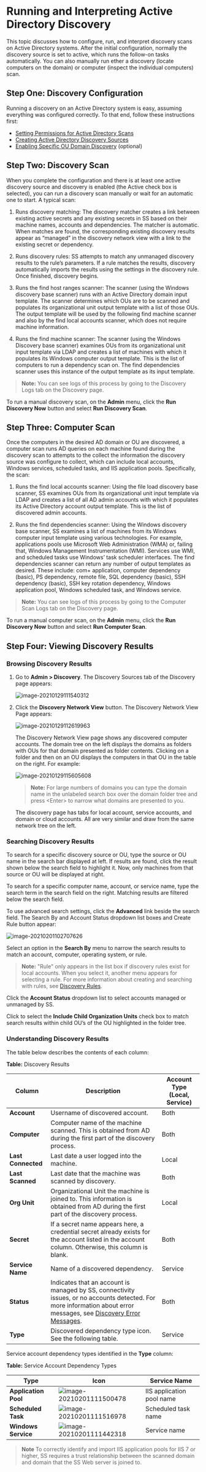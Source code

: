 [title]: # "Running Active Directory Discovery"
[tags]: # "discovery,active directory"
[priority]: # "1000"

# Running and Interpreting Active Directory Discovery

This topic discusses how to configure, run, and interpret discovery scans on Active Directory systems. After the initial configuration, normally the discovery source is set to active, which runs the follow-on tasks automatically. You can also manually run ether a discovery (locate computers on the domain) or computer (inspect the individual computers) scan.

## Step One: Discovery Configuration

Running a discovery on an Active Directory system is easy, assuming everything was configured correctly. To that end, follow these instructions first:

- [Setting Permissions for Active Directory Scans](../permissions-active-directory-discovery/index.md)
- [Creating Active Directory Discovery Sources](../creating-active-directory-discovery-source/index.md)
- [Enabling Specific OU Domain Discovery](../../../general-information/enabling-specific-ou-domain-discovery/index.md) (optional)

## Step Two: Discovery Scan

When you complete the configuration and there is at least one active discovery source and discovery is enabled (the Active check box is selected), you can run a discovery scan manually or wait for an automatic one to start. A typical scan:

1. Runs discovery matching: The discovery matcher creates a link between existing active secrets and any existing secrets in SS based on their machine names, accounts and dependencies. The matcher is automatic. When matches are found, the corresponding existing discovery results appear as “managed” in the discovery network view with a link to the existing secret or dependency.

1. Runs discovery rules: SS attempts to match any unmanaged discovery results to the rule’s parameters. If a rule matches the results, discovery automatically imports the results using the settings in the discovery rule. Once finished, discovery begins.

1. Runs the find host ranges scanner: The scanner (using the Windows discovery base scanner) runs with an Active Directory domain input template. The scanner determines which OUs are to be scanned and populates its organizational unit output template with a list of those OUs. The output template will be used by the following find machine scanner and also by the find local accounts scanner, which does not require machine information.

1. Runs the find machine scanner: The scanner (using the Windows Discovery base scanner) examines OUs from its organizational unit input template via LDAP and creates a list of machines with which it populates its Windows computer output template. This is the list of computers to run a dependency scan on. The find dependencies scanner uses this instance of the output template as its input template.

> **Note:** You can see logs of this process by going to the Discovery Logs tab on the Discovery page.

To run a manual discovery scan, on the **Admin** menu, click the **Run Discovery Now** button and select **Run Discovery Scan**. 

## Step Three: Computer Scan

Once the computers in the desired AD domain or OU are discovered, a computer scan runs AD queries on each machine found during the discovery scan to attempts to the collect the information the discovery source was configure to collect, which can include local accounts, Windows services, scheduled tasks, and IIS application pools. Specifically, the scan:

1. Runs the find local accounts scanner: Using the file load discovery base scanner, SS examines OUs from its organizational unit input template via LDAP and creates a list of all AD admin accounts with which it populates its Active Directory account output template. This is the list of discovered admin accounts.

1. Runs the find dependencies scanner: Using the Windows discovery base scanner, SS examines a list of machines from its Windows computer input template using various technologies. For example, applications pools use Microsoft Web Administration (WMA) or, failing that, Windows Management Instrumentation (WMI). Services use WMI, and scheduled tasks use Windows’ task scheduler interfaces. The find dependencies scanner can return any number of output templates as desired. These include: com+ application, computer dependency (basic), PS dependency, remote file, SQL dependency (basic), SSH dependency (basic), SSH key rotation dependency, Windows application pool, Windows scheduled task, and Windows service.

> **Note:** You can see logs of this process by going to the Computer Scan Logs tab on the Discovery page.

To run a manual computer scan, on the **Admin** menu, click the **Run Discovery Now** button and select **Run Computer Scan**.

## Step Four: Viewing Discovery Results

### Browsing Discovery Results

1. Go to **Admin \> Discovery**. The Discovery Sources tab of the Discovery page appears: 

   ![image-20210129111540312](images/image-20210129111540312.png)

1. Click the **Discovery Network View** button.  The Discovery Network View Page appears:

   ![image-20210129112619963](images/image-20210129112619963.png)

   The Discovery Network View page shows any discovered computer accounts. The domain tree on the left displays the domains as folders with OUs for that domain presented as folder contents. Clicking on a folder and then on an OU displays the computers in that OU in the table on the right. For example:

   ![image-20210129115605608](images/image-20210129115605608.png)

   > **Note:** For large numbers of domains you can type the domain name in the unlabeled search box over the domain folder tree and press \<Enter\> to narrow what domains are presented to you. 
   
   The discovery page has tabs for local account, service accounts, and domain or cloud accounts.  All are very similar and draw from the same network tree on the left. 

### Searching Discovery Results

To search for a specific discovery source or OU, type the source or OU name in the search bar displayed at left. If results are found, click the result shown below the search field to highlight it. Now, only machines from that source or OU will be displayed at right.

To search for a specific computer name, account, or service name, type the search term in the search field on the right. Matching results are filtered below the search field. 

To use advanced search settings, click the **Advanced** link beside the search field. The Search By and Account Status dropdown list boxes and Create Rule button appear:

![image-20210201102707626](images/image-20210201102707626.png)

Select an option in the **Search By** menu to narrow the search results to match an account, computer, operating system, or rule.

> **Note:** "Rule" only appears in the list box if discovery rules exist for local accounts. When you select it, another menu appears for selecting a rule. For more information about creating and searching with rules, see [Discovery Rules](../../../general-information/discovery-rules/index.md).

Click the **Account Status** dropdown list to select accounts managed or unmanaged by SS.

Click to select the **Include Child Organization Units** check box to match search results within child OU’s of the OU highlighted in the folder tree.

### Understanding Discovery Results

The table below describes the contents of each column:

**Table:** Discovery Results

| Column             | Description                                                  | Account Type  (Local,  Service) |
| ------------------ | ------------------------------------------------------------ | ------------------------------- |
| **Account**        | Username of discovered account.                              | Both                            |
| **Computer**       | Computer  name of the machine scanned. This is obtained from AD during the  first part of the discovery process. | Both                            |
| **Last Connected** | Last date a user logged into the machine.                    | Local                           |
| **Last Scanned**   | Last  date that the machine was scanned by discovery.        | Both                            |
| **Org Unit**       | Organizational Unit the machine is joined to. This information is obtained from AD during the first part of the discovery process. | Local                           |
| **Secret**         | If a secret name appears here, a credential secret already exists for the account listed in the account column. Otherwise, this column is blank. | Both                            |
| **Service Name**   | Name of  a discovered dependency.                            | Service                         |
| **Status**         | Indicates that an account is managed by SS, connectivity issues, or no accounts detected. For more information about error messages, see [Discovery Error Messages](../../../general-information/discovery-error-messages/index.md). | Both                            |
| **Type**           | Discovered dependency type icon. See the following table.    | Service                         |

Service account dependency types identified in the **Type** column:

**Table:** Service Account Dependency Types

| Type                 | Icon                                                         | Service Name              |
| -------------------- | ------------------------------------------------------------ | ------------------------- |
| **Application Pool** | ![image-20210201111500478](images/image-20210201111500478.png) | IIS application pool name |
| **Scheduled Task**   | ![image-20210201111516978](images/image-20210201111516978.png) | Scheduled task name       |
| **Windows Service**  | ![image-20210201111442318](images/image-20210201111442318.png) | Service name              |

> **Note**  To correctly identify and import IIS application pools for IIS 7 or higher, SS requires a trust relationship between the scanned domain and domain that the SS Web server is joined to. 